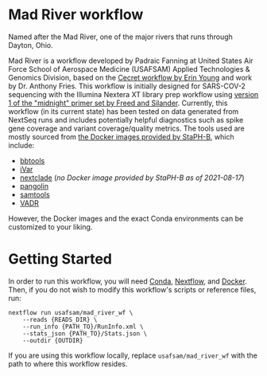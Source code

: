 # Mad River workflow

Named after the Mad River, one of the major rivers that runs through Dayton, Ohio.

Mad River is a workflow developed by Padraic Fanning at United States Air Force School of Aerospace Medicine (USAFSAM) Applied Technologies & Genomics Division, based on the [Cecret workflow by Erin Young](https://github.com/UPHL-BioNGS/Cecret) and work by Dr. Anthony Fries.
This workflow is initially designed for SARS-COV-2 sequencing with the Illumina Nextera XT library prep workflow using [version 1 of the "midnight" primer set by Freed and Silander](https://www.protocols.io/view/sars-cov2-genome-sequencing-protocol-1200bp-amplic-btsrnnd6).
Currently, this workflow (in its current state) has been tested on data generated from NextSeq runs and includes potentially helpful diagnostics such as spike gene coverage and variant coverage/quality metrics.
The tools used are mostly sourced from [the Docker images provided by StaPH-B](https://github.com/StaPH-B/docker-builds), which include:

- [bbtools](https://jgi.doe.gov/data-and-tools/bbtools/)
- [iVar](https://andersen-lab.github.io/ivar/html/)
- [nextclade](https://github.com/nextstrain/nextclade) (_no Docker image provided by StaPH-B as of 2021-08-17_)
- [pangolin](https://cov-lineages.org/resources/pangolin.html)
- [samtools](https://www.htslib.org/)
- [VADR](https://github.com/ncbi/vadr)

However, the Docker images and the exact Conda environments can be customized to your liking.

# Getting Started

In order to run this workflow, you will need [Conda](https://docs.conda.io/en/latest/miniconda.html), [Nextflow](https://www.nextflow.io), and [Docker](https://www.docker.com/).
Then, if you do not wish to modify this workflow's scripts or reference files, run:

```none
nextflow run usafsam/mad_river_wf \
    --reads {READS_DIR} \
    --run_info {PATH_TO}/RunInfo.xml \
    --stats_json {PATH_TO}/Stats.json \
    --outdir {OUTDIR}
```

If you are using this workflow locally, replace `usafsam/mad_river_wf` with the path to where this workflow resides.
